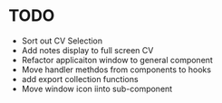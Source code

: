 # TODO
- Sort out CV Selection
- Add notes display to full screen CV
- Refactor applicaiton window to general component
- Move handler methdos from components to hooks
- add export collection functions
- Move window icon iinto sub-component
